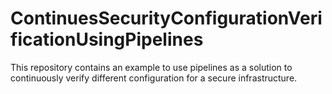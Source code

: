 # ContinuesSecurityConfigurationVerificationUsingPipelines
This repository contains an example to use pipelines as a solution to continuously verify different configuration for a secure infrastructure.
